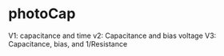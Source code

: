 # photoCap
V1: capacitance and time
v2: Capacitance and bias voltage
V3: Capacitance, bias, and 1/Resistance
